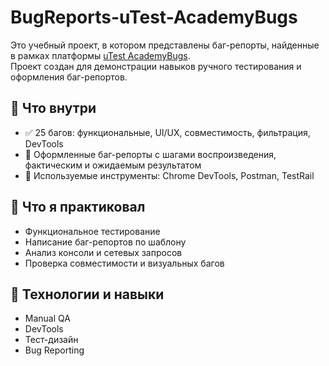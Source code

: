 # BugReports-uTest-AcademyBugs

Это учебный проект, в котором представлены баг-репорты, найденные в рамках платформы [uTest AcademyBugs](https://academybugs.com).  
Проект создан для демонстрации навыков ручного тестирования и оформления баг-репортов.

## 📌 Что внутри

- ✅ 25 багов: функциональные, UI/UX, совместимость, фильтрация, DevTools
- 📝 Оформленные баг-репорты с шагами воспроизведения, фактическим и ожидаемым результатом
- 🔧 Используемые инструменты: Chrome DevTools, Postman, TestRail

## 🧠 Что я практиковал

- Функциональное тестирование
- Написание баг-репортов по шаблону
- Анализ консоли и сетевых запросов
- Проверка совместимости и визуальных багов

## 🧰 Технологии и навыки

- Manual QA
- DevTools
- Тест-дизайн
- Bug Reporting
